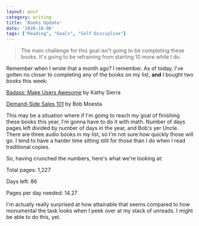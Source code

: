 ```yaml
---
layout: post
category: writing
title: 'Books Update'
date: '2020-10-06'
tags: ["Reading", "Goals", "Self Discipline"]
---
```


> The main challenge for this goal isn't going to be completing these books. It's going to be refraining from starting 10 more while I do.

Remember when I wrote that a month ago? I remember. As of today, I've gotten no closer to completing any of the books on my list, **and** I bought two books this week:

[Badass: Make Users Awesome](https://www.amazon.com/gp/product/1491919019/ref=ppx_yo_dt_b_asin_title_o03_s00?ie=UTF8&psc=1) by Kathy Sierra

[Demand-Side Sales 101](https://www.amazon.com/gp/product/1544509960/ref=ppx_yo_dt_b_asin_title_o05_s00?ie=UTF8&psc=1) by Bob Moesta

This may be a situation where if I'm going to reach my goal of finishing these books this year, I'm gonna have to do it with math. Number of days pages left divided by number of days in the year, and Bob's yer Uncle. There are three audio books in my list, so I'm not sure how quickly those will go. I tend to have a harder time sitting still for those than I do when I read traditional copies.

So, having crunched the numbers, here's what we're looking at:

Total pages: 1,227

Days left: 86

Pages per day needed: 14.27

I'm actually really surprised at how attainable that seems compared to how monumental the task looks when I peek over at my stack of unreads. I might be able to do this, yet. 
